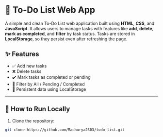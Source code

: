 # 📝 To-Do List Web App

A simple and clean To-Do List web application built using **HTML**, **CSS**, and **JavaScript**. It allows users to manage tasks with features like **add**, **delete**, **mark as completed**, and **filter** by task status. Tasks are stored in **LocalStorage**, so they persist even after refreshing the page.

## ✨ Features

- ✅ Add new tasks  
- ❌ Delete tasks  
- ✔️ Mark tasks as completed or pending  
- 🔁 Filter by All / Pending / Completed  
- 💾 Persistent data using LocalStorage  

---

## 🚀 How to Run Locally

1. Clone the repository:

```bash
git clone https://github.com/Madhurya2303/todo-list.git
